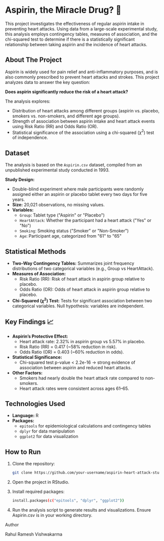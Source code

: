 # Aspirin, the Miracle Drug? 💊

This project investigates the effectiveness of regular aspirin intake in preventing heart attacks. Using data from a large-scale experimental study, this analysis employs contingency tables, measures of association, and the chi-squared test to determine if there is a statistically significant relationship between taking aspirin and the incidence of heart attacks.

## About The Project
Aspirin is widely used for pain relief and anti-inflammatory purposes, and is also commonly prescribed to prevent heart attacks and strokes. This project analyzes data to answer the key question:

**Does aspirin significantly reduce the risk of a heart attack?**

The analysis explores:  
- Distribution of heart attacks among different groups (aspirin vs. placebo, smokers vs. non-smokers, and different age groups).  
- Strength of association between aspirin intake and heart attack events using Risk Ratio (RR) and Odds Ratio (OR).  
- Statistical significance of the association using a chi-squared ($\chi^2$) test of independence.

## Dataset
The analysis is based on the `Aspirin.csv` dataset, compiled from an unpublished experimental study conducted in 1993.  

**Study Design:**  
- Double-blind experiment where male participants were randomly assigned either an aspirin or placebo tablet every two days for five years.  
- **Size:** 20,021 observations, no missing values.  
- **Variables:**  
  - `Group`: Tablet type ("Aspirin" or "Placebo")  
  - `HeartAttack`: Whether the participant had a heart attack ("Yes" or "No")  
  - `Smoking`: Smoking status ("Smoker" or "Non-Smoker")  
  - `Age`: Participant age, categorized from "61" to "65"  

## Statistical Methods
- **Two-Way Contingency Tables:** Summarizes joint frequency distributions of two categorical variables (e.g., Group vs HeartAttack).  
- **Measures of Association:**  
  - Risk Ratio (RR): Risk of heart attack in aspirin group relative to placebo.  
  - Odds Ratio (OR): Odds of heart attack in aspirin group relative to placebo.  
- **Chi-Squared ($\chi^2$) Test:** Tests for significant association between two categorical variables. Null hypothesis: variables are independent.

## Key Findings 📈
- **Aspirin’s Protective Effect:**  
  - Heart attack rate: 2.32% in aspirin group vs 5.57% in placebo.  
  - Risk Ratio (RR) = 0.417 (~58% reduction in risk).  
  - Odds Ratio (OR) = 0.403 (~60% reduction in odds).  
- **Statistical Significance:**  
  - Chi-squared test p-value < 2.2e-16 → strong evidence of association between aspirin and reduced heart attacks.  
- **Other Factors:**  
  - Smokers had nearly double the heart attack rate compared to non-smokers.  
  - Heart attack rates were consistent across ages 61–65.  

## Technologies Used
- **Language:** R  
- **Packages:**  
  - `epitools` for epidemiological calculations and contingency tables  
  - `dplyr` for data manipulation  
  - `ggplot2` for data visualization  

## How to Run
1. Clone the repository:  
   ```bash
   git clone https://github.com/your-username/aspirin-heart-attack-study.git


2. Open the project in RStudio.

3. Install required packages:

   ```bash
   install.packages(c("epitools", "dplyr", "ggplot2"))

4. Run the analysis script to generate results and visualizations. Ensure Aspirin.csv is in your working directory.

Author

Rahul Ramesh Vishwakarma
